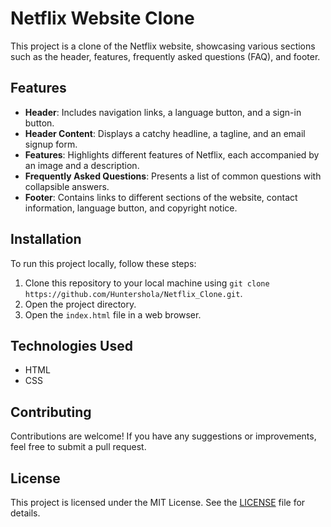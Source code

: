 # Netflix Website Clone

This project is a clone of the Netflix website, showcasing various sections such as the header, features, frequently asked questions (FAQ), and footer.

## Features

- **Header**: Includes navigation links, a language button, and a sign-in button.
- **Header Content**: Displays a catchy headline, a tagline, and an email signup form.
- **Features**: Highlights different features of Netflix, each accompanied by an image and a description.
- **Frequently Asked Questions**: Presents a list of common questions with collapsible answers.
- **Footer**: Contains links to different sections of the website, contact information, language button, and copyright notice.

## Installation

To run this project locally, follow these steps:

1. Clone this repository to your local machine using `git clone https://github.com/Huntershola/Netflix_Clone.git`.
2. Open the project directory.
3. Open the `index.html` file in a web browser.

## Technologies Used

- HTML
- CSS

## Contributing

Contributions are welcome! If you have any suggestions or improvements, feel free to submit a pull request.

## License

This project is licensed under the MIT License. See the [LICENSE](LICENSE) file for details.
